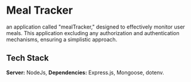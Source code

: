 
# Meal Tracker

an application called "mealTracker," designed to effectively monitor user meals.
This application excluding any authorization and authentication mechanisms, ensuring a simplistic approach.

## Tech Stack

**Server:** NodeJs, 
**Dependencies:** Express.js, Mongoose, dotenv.
